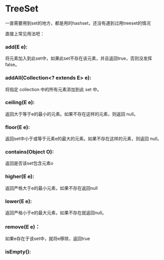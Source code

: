 # TreeSet

一直需要用到set的地方，都是用的hashset，还没有遇到过用treeset的情况

直接上常见用法吧：

### add(E e):
将元素加入到此set中，如果此set不存在该元素，并且返回true，否则没发挥false。

### addAll(Collection<? extends E> e):
将指定 collection 中的所有元素添加到此 set 中。

### ceiling(E e):
返回大于等于e的最小的元素。如果不存在这样的元素，则返回 null。

### floor(E e):
返回set中小于或等于元素e的最大的元素。如果不存在这样的元素，则返回 null。

### contains(Object O):
返回是否该set包含元素o

### higher(E e):
返回严格大于e的最小元素，如果不存在返回null

### lower(E e):
返回严格小于e的最大元素，如果不存在就返回null。

### remove(E e)：
如果e存在于该set中，就将e移除，返回true

### isEmpty():

### 
